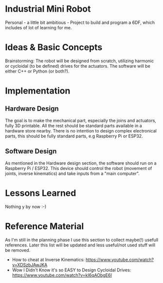 # Industrial Mini Robot
Personal - a little bit ambitious -  Project to build and program a 6DF, which includes of lot of learning for me.


# Ideas & Basic Concepts
Brainstorming:
The robot will be designed from scratch, utilizing harmonic or cycloidal (to be defined) drives for the actuators.
The software will be either C++ or Python (or both?).

# Implementation

## Hardware Design
The goal is to make the mechanical part, especially the joins and actuators, fully 3D printable.
All the rest should be standard parts available in a hardware store nearby.
There is no intention to design complex electronical parts, this should be fully standard parts, e.g Raspberry Pi or ESP32.

## Software Design
As mentioned in the Hardware design section, the software should run on a Raspberry Pi / ESP32.
This device should control the robot (movement of joints, inverse kinematics) and take inputs from a "main computer".

# Lessons Learned
Nothing y by now :-)

# Reference Material
As I'm still in the planning phase I use this section to collect maybe(!) usefull references.
Later this list will be updated and less useful/not used stuff will be removed.
- How to cheat at Inverse Kinematics:  https://www.youtube.com/watch?v=XDSzbJAwJKA
- Wow I Didn't Know it's so EASY to Design Cycloidal Drives: https://www.youtube.com/watch?v=kI6qAObgE6I


